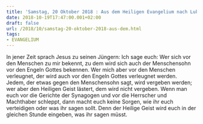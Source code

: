 ```yaml
---
title: 'Samstag, 20 Oktober 2018 : Aus dem Heiligen Evangelium nach Lukas - Lk 12,8-12.'
date: 2018-10-19T17:47:00.001+02:00
draft: false
url: /2018/10/samstag-20-oktober-2018-aus-dem.html
tags: 
- EVANGELIUM
---
```


In jener Zeit sprach Jesus zu seinen Jüngern: Ich sage euch: Wer sich vor den Menschen zu mir bekennt, zu dem wird sich auch der Menschensohn vor den Engeln Gottes bekennen. Wer mich aber vor den Menschen verleugnet, der wird auch vor den Engeln Gottes verleugnet werden. Jedem, der etwas gegen den Menschensohn sagt, wird vergeben werden; wer aber den Heiligen Geist lästert, dem wird nicht vergeben. Wenn man euch vor die Gerichte der Synagogen und vor die Herrscher und Machthaber schleppt, dann macht euch keine Sorgen, wie ihr euch verteidigen oder was ihr sagen sollt. Denn der Heilige Geist wird euch in der gleichen Stunde eingeben, was ihr sagen müsst.